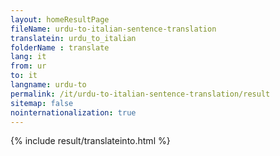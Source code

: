 ```yaml
---
layout: homeResultPage
fileName: urdu-to-italian-sentence-translation
translatein: urdu_to_italian
folderName : translate
lang: it
from: ur
to: it
langname: urdu-to
permalink: /it/urdu-to-italian-sentence-translation/result
sitemap: false
nointernationalization: true
---
```

{% include result/translateinto.html %}

<script src="/js/result/translation.js" data-foldername="{{page.folderName}}" data-lang="{{page.lang}}"></script>
